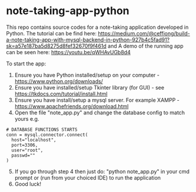 # note-taking-app-python
This repo contains source codes for a note-taking application developed in Python. The tutorial can be find here: https://medium.com/@ceffiong/build-a-note-taking-app-with-mysql-backend-in-python-927b4c5fad91?sk=a57e187ba5d8275d8fef32670f9f461d and A demo of the running app can be seen here: https://youtu.be/qWHAvUGb8d4


To start the app:

1) Ensure you have Python installed/setup on your computer - https://www.python.org/downloads/
2) Ensure you have installed/setup Tkinter library (for GUI) - see https://tkdocs.com/tutorial/install.html
3) Ensure you have install/setup a mysql server. For example XAMPP - https://www.apachefriends.org/download.html
4) Open the file "note_app.py" and change the database config to match yours e.g. 

```
# DATABASE FUNCTIONS STARTS
conn = mysql.connector.connect(
  host="localhost",
  port=3306,
  user="root",
  passwd=""
)

```

5) If you go through step 4 then just do: "python note_app.py" in your cmd prompt or (run from your choiced IDE) to run the application
6) Good luck!


